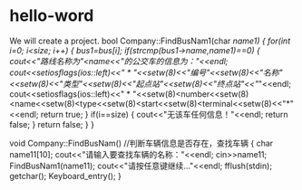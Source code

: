 # hello-word
We will create a project.
bool Company::FindBusNam1(char *name1)
{
    for(int i=0; i<size; i++)
    {
        bus1=bus[i];
        if(strcmp(bus1->name,name1)==0)
        {
            cout<<"路线名称为"<<bus1->name<<"的公交车的信息为："<<endl;
            cout<<setiosflags(ios::left)<<"          *         "<<setw(8)<<"编号"<<setw(8)<<"名称"<<setw(8)<<"类型"<<setw(8)<<"起点站"<<setw(8)<<"终点站"<<"*"<<endl;
            cout<<setiosflags(ios::left)<<"          *         "<<setw(8)<<bus1->number<<setw(8)<<bus1->name<<setw(8)<<bus1->type<<setw(8)<<bus1->start<<setw(8)<<bus1->terminal<<setw(8)<<"*"<<endl;
            return true;
        }
        if(i==size)
        {
            cout<<"无该车任何信息！"<<endl;
            return false;
        }
        return false;
    }
}
 
void Company::FindBusNam()      //判断车辆信息是否存在，查找车辆
{
    char name11[10];
    cout<<"请输入要查找车辆的名称："<<endl;
    cin>>name11;
    FindBusNam1(name11);
    cout<<"请按任意键继续..."<<endl;
    fflush(stdin);
    getchar();
    Keyboard_entry();
}
